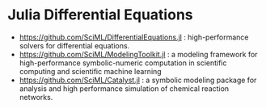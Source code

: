 # Julia Differential Equations

- https://github.com/SciML/DifferentialEquations.jl : high-performance solvers for differential equations.
- https://github.com/SciML/ModelingToolkit.jl : a modeling framework for high-performance symbolic-numeric computation in scientific computing and scientific machine learning
- https://github.com/SciML/Catalyst.jl : a symbolic modeling package for analysis and high performance simulation of chemical reaction networks.
